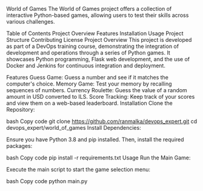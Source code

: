 World of Games
The World of Games project offers a collection of interactive Python-based games, allowing users to test their skills across various challenges.

Table of Contents
Project Overview
Features
Installation
Usage
Project Structure
Contributing
License
Project Overview
This project is developed as part of a DevOps training course, demonstrating the integration of development and operations through a series of Python games. It showcases Python programming, Flask web development, and the use of Docker and Jenkins for continuous integration and deployment.

Features
Guess Game: Guess a number and see if it matches the computer's choice.
Memory Game: Test your memory by recalling sequences of numbers.
Currency Roulette: Guess the value of a random amount in USD converted to ILS.
Score Tracking: Keep track of your scores and view them on a web-based leaderboard.
Installation
Clone the Repository:

bash
Copy code
git clone https://github.com/ranmalka/devops_expert.git
cd devops_expert/world_of_games
Install Dependencies:

Ensure you have Python 3.8 and pip installed. Then, install the required packages:

bash
Copy code
pip install -r requirements.txt
Usage
Run the Main Game:

Execute the main script to start the game selection menu:

bash
Copy code
python main.py

